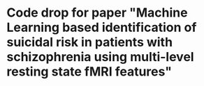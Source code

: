 # Code drop for paper "Machine Learning based identification of suicidal risk in patients with schizophrenia using multi-level resting state fMRI features"